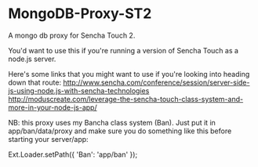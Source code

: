 MongoDB-Proxy-ST2
=================

A mongo db proxy for Sencha Touch 2.

You'd want to use this if you're running a version of Sencha Touch as a node.js server.

Here's some links that you might want to use if you're looking into heading down that route:
http://www.sencha.com/conference/session/server-side-js-using-node.js-with-sencha-technologies
http://moduscreate.com/leverage-the-sencha-touch-class-system-and-more-in-your-node-js-app/

NB: this proxy uses my Bancha class system (Ban). Just put it in app/ban/data/proxy and make sure you do something like this before starting your server/app:

Ext.Loader.setPath({
    'Ban': 'app/ban'
});
